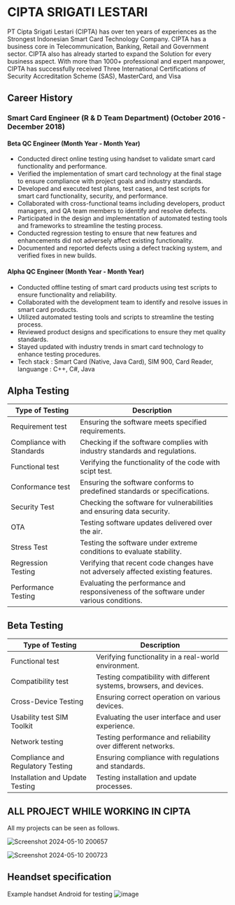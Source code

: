 
# CIPTA SRIGATI LESTARI

PT Cipta Srigati Lestari (CIPTA) has over ten years of experiences as the Strongest Indonesian Smart Card Technology Company. CIPTA has a business core in Telecommunication, Banking, Retail and Government sector. CIPTA also has already started to expand the Solution for every business aspect. With more than 1000+ professional and expert manpower, CIPTA has successfully received Three International Certifications of Security Accreditation Scheme (SAS), MasterCard, and Visa

## Career History

### Smart Card Engineer (R & D Team Department) (October 2016 - December 2018)
 #### Beta QC Engineer (Month Year - Month Year)
  - Conducted direct online testing using handset to validate smart card functionality and performance.
  - Verified the implementation of smart card technology at the final stage to ensure compliance with project goals and industry standards.
  - Developed and executed test plans, test cases, and test scripts for smart card functionality, security, and performance.
  - Collaborated with cross-functional teams including developers, product managers, and QA team members to identify and resolve defects.
  - Participated in the design and implementation of automated testing tools and frameworks to streamline the testing process.
  - Conducted regression testing to ensure that new features and enhancements did not adversely affect existing functionality.
  - Documented and reported defects using a defect tracking system, and verified fixes in new builds.

 #### Alpha QC Engineer (Month Year - Month Year)
  - Conducted offline testing of smart card products using test scripts to ensure functionality and reliability.
  - Collaborated with the development team to identify and resolve issues in smart card products.
  - Utilized automated testing tools and scripts to streamline the testing process.
  - Reviewed product designs and specifications to ensure they met quality standards.
  - Stayed updated with industry trends in smart card technology to enhance testing procedures.
  - Tech stack : Smart Card (Native, Java Card), SIM 900, Card Reader, languange : C++, C#, Java


## Alpha Testing

| Type of Testing                    | Description                                                                                     |
|------------------------------------|-------------------------------------------------------------------------------------------------|
| Requirement test                   | Ensuring the software meets specified requirements.                                             |
| Compliance with Standards          | Checking if the software complies with industry standards and regulations.                      |
| Functional test                    | Verifying the functionality of the code with scipt test.                                        |
| Conformance test                   | Ensuring the software conforms to predefined standards or specifications.                       |
| Security Test                      | Checking the software for vulnerabilities and ensuring data security.                           |
| OTA                                | Testing software updates delivered over the air.                                                |
| Stress Test                        | Testing the software under extreme conditions to evaluate stability.                            |
| Regression Testing                 | Verifying that recent code changes have not adversely affected existing features.               |
| Performance Testing                | Evaluating the performance and responsiveness of the software under various conditions.         |

## Beta Testing

| Type of Testing                    | Description                                                                                     |
|------------------------------------|-------------------------------------------------------------------------------------------------|
| Functional test                    | Verifying functionality in a real-world environment.                                            |
| Compatibility test                 | Testing compatibility with different systems, browsers, and devices.                            |
| Cross-Device Testing               | Ensuring correct operation on various devices.                                                  |
| Usability test SIM Toolkit         | Evaluating the user interface and user experience.                                              |
| Network testing                    | Testing performance and reliability over different networks.                                    |
| Compliance and Regulatory Testing  | Ensuring compliance with regulations and standards.                                             |
| Installation and Update Testing    | Testing installation and update processes.                                                      |



## ALL PROJECT WHILE WORKING IN CIPTA

All my projects can be seen as follows.

![Screenshot 2024-05-10 200657](https://github.com/DianPermana/Smart-Card-History-In-Indonesia/assets/18004033/ca169390-f4fc-44db-b172-7da42d0ae8fb)

![Screenshot 2024-05-10 200723](https://github.com/DianPermana/Smart-Card-History-In-Indonesia/assets/18004033/1aece0bb-efe9-4f4e-a580-fbc29a32dfdf)


## Heandset specification

Example handset Android for testing
![image](https://github.com/DianPermana/Smart-Card-History-In-Indonesia/assets/18004033/cfdc176e-0bc7-4b16-be7e-5280922160f2)




